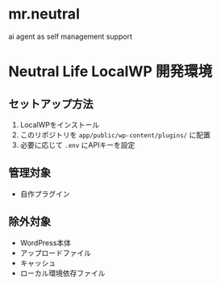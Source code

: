 # mr.neutral
ai agent as self management support

# Neutral Life LocalWP 開発環境

## セットアップ方法
1. LocalWPをインストール
2. このリポジトリを `app/public/wp-content/plugins/` に配置
3. 必要に応じて `.env` にAPIキーを設定

## 管理対象
- 自作プラグイン

## 除外対象
- WordPress本体
- アップロードファイル
- キャッシュ
- ローカル環境依存ファイル
